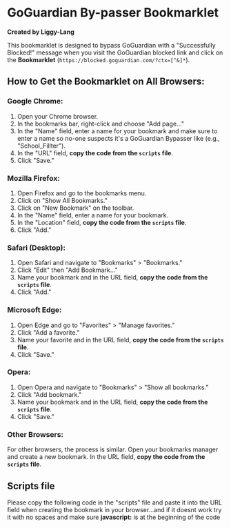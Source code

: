 # GoGuardian By-passer Bookmarklet

**Created by Liggy-Lang**

This bookmarklet is designed to bypass GoGuardian with a "Successfully Blocked!" message when you visit the GoGuardian blocked link and click on the **Bookmarklet** (`https://blocked.goguardian.com/?ctx=[^&]*`).

## How to Get the Bookmarklet on All Browsers:

### Google Chrome:
1. Open your Chrome browser.
2. In the bookmarks bar, right-click and choose "Add page..."
3. In the "Name" field, enter a name for your bookmark and make sure to enter a name so no-one suspects it's a GoGuardian Bypasser like (e.g., "School_Fillter").
4. In the "URL" field, **copy the code from the `scripts` file**.
5. Click "Save."

### Mozilla Firefox:
1. Open Firefox and go to the bookmarks menu.
2. Click on "Show All Bookmarks."
3. Click on "New Bookmark" on the toolbar.
4. In the "Name" field, enter a name for your bookmark.
5. In the "Location" field, **copy the code from the `scripts` file**.
6. Click "Add."

### Safari (Desktop):
1. Open Safari and navigate to "Bookmarks" > "Bookmarks."
2. Click "Edit" then "Add Bookmark..."
3. Name your bookmark and in the URL field, **copy the code from the `scripts` file**.
4. Click "Add."

### Microsoft Edge:
1. Open Edge and go to "Favorites" > "Manage favorites."
2. Click "Add a favorite."
3. Name your favorite and in the URL field, **copy the code from the `scripts` file**.
4. Click "Save."

### Opera:
1. Open Opera and navigate to "Bookmarks" > "Show all bookmarks."
2. Click "Add bookmark."
3. Name your bookmark and in the URL field, **copy the code from the `scripts` file**.
4. Click "Save."

### Other Browsers:
For other browsers, the process is similar. Open your bookmarks manager and create a new bookmark. In the URL field, **copy the code from the `scripts` file**.

## Scripts file

Please copy the following code in the "scripts" file and paste it into the URL field when creating the bookmark in your browser...and if it doesnt work try it with no spaces and make sure **javascript:** is at the beginning of the code
